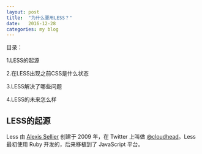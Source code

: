 ```yaml
---
layout: post
title:  "为什么要用LESS？"
date:   2016-12-28
categories: my blog
---
```


目录：

1.LESS的起源

2.在LESS出现之前CSS是什么状态

3.LESS解决了哪些问题

4.LESS的未来怎么样

## LESS的起源

Less 由 [Alexis Sellier](https://github.com/cloudhead) 创建于 2009 年，在 Twitter 上叫做 [@cloudhead](https://twitter.com/cloudhead)。Less 最初使用 Ruby 开发的，后来移植到了 JavaScript 平台。

